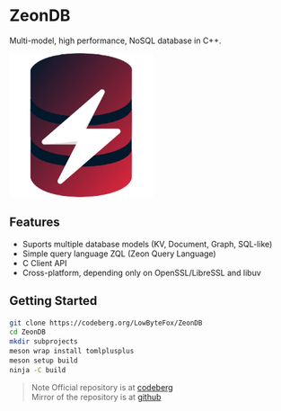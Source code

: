 # ZeonDB
Multi-model, high performance, NoSQL database in C++.

<img src="./logo.png" width=256>

## Features
- Suports multiple database models (KV, Document, Graph, SQL-like)
- Simple query language ZQL (Zeon Query Language)
- C Client API
- Cross-platform, depending only on OpenSSL/LibreSSL and libuv

## Getting Started
```sh
git clone https://codeberg.org/LowByteFox/ZeonDB
cd ZeonDB
mkdir subprojects
meson wrap install tomlplusplus
meson setup build
ninja -C build
```

> Note
> Official repository is at [codeberg](https://codeberg.org/LowByteFox/ZeonDB) <br>
> Mirror of the repository is at [github](https://github.com/LowByteFox/ZeonDB)

